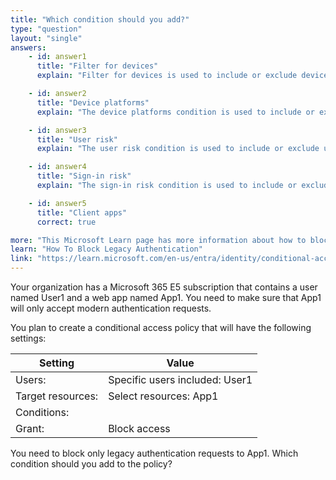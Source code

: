 ```yaml
---
title: "Which condition should you add?"
type: "question"
layout: "single"
answers:
    - id: answer1
      title: "Filter for devices"
      explain: "Filter for devices is used to include or exclude devices based on specific attributes, but it does not specifically target legacy authentication requests."

    - id: answer2
      title: "Device platforms"
      explain: "The device platforms condition is used to include or exclude specific device platforms and operating systems, but it does not specifically target legacy authentication requests."

    - id: answer3
      title: "User risk"
      explain: "The user risk condition is used to include or exclude users based on their risk level, but it does not specifically target legacy authentication requests."

    - id: answer4
      title: "Sign-in risk"
      explain: "The sign-in risk condition is used to include or exclude sign-ins based on their risk level, but it does not specifically target legacy authentication requests."

    - id: answer5
      title: "Client apps"
      correct: true

more: "This Microsoft Learn page has more information about how to block legacy authenticaton requests with a conditional access policy."
learn: "How To Block Legacy Authentication"
link: "https://learn.microsoft.com/en-us/entra/identity/conditional-access/policy-block-legacy-authentication"
---
```

Your organization has a Microsoft 365 E5 subscription that contains a user named User1 and a web app named App1. You need to make sure that App1 will only accept modern authentication requests.

You plan to create a conditional access policy that will have the following settings:

| Setting           | Value                          |
|-------------------|--------------------------------|
| Users:            | Specific users included: User1 |
| Target resources: | Select resources: App1         |
| Conditions:       |                                |
| Grant:            | Block access                   |

You need to block only legacy authentication requests to App1. Which condition should you add to the policy?